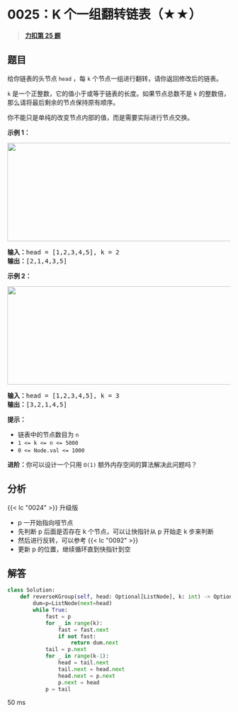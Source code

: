 # 0025：K 个一组翻转链表（★★）


> <u>**[力扣第 25 题](https://leetcode.cn/problems/reverse-nodes-in-k-group/)**</u>

## 题目

<p>给你链表的头节点 <code>head</code> ，每 <code>k</code><em> </em>个节点一组进行翻转，请你返回修改后的链表。</p>

<p><code>k</code> 是一个正整数，它的值小于或等于链表的长度。如果节点总数不是 <code>k</code><em> </em>的整数倍，那么请将最后剩余的节点保持原有顺序。</p>

<p>你不能只是单纯的改变节点内部的值，而是需要实际进行节点交换。</p>



<p><strong>示例 1：</strong></p>
<img alt="" src="https://assets.leetcode.com/uploads/2020/10/03/reverse_ex1.jpg" style="width: 542px; height: 222px;" />
<pre>
<strong>输入：</strong>head = [1,2,3,4,5], k = 2
<strong>输出：</strong>[2,1,4,3,5]
</pre>

<p><strong>示例 2：</strong></p>

<p><img alt="" src="https://assets.leetcode.com/uploads/2020/10/03/reverse_ex2.jpg" style="width: 542px; height: 222px;" /></p>

<pre>
<strong>输入：</strong>head = [1,2,3,4,5], k = 3
<strong>输出：</strong>[3,2,1,4,5]
</pre>


<strong>提示：</strong>

<ul>
<li>链表中的节点数目为 <code>n</code></li>
<li><code>1 &lt;= k &lt;= n &lt;= 5000</code></li>
<li><code>0 &lt;= Node.val &lt;= 1000</code></li>
</ul>



<p><strong>进阶：</strong>你可以设计一个只用 <code>O(1)</code> 额外内存空间的算法解决此问题吗？</p>

<ul>
</ul>


## 分析

{{< lc "0024" >}} 升级版
- p 一开始指向哑节点
- 先判断 p 后面是否存在 k 个节点，可以让快指针从 p 开始走 k 步来判断
- 然后进行反转，可以参考 {{< lc "0092" >}}
- 更新 p 的位置，继续循环直到快指针到空

## 解答


```python
class Solution:
    def reverseKGroup(self, head: Optional[ListNode], k: int) -> Optional[ListNode]:
        dum=p=ListNode(next=head)
        while True:
            fast = p
            for _ in range(k):
                fast = fast.next
                if not fast:
                    return dum.next
            tail = p.next
            for _ in range(k-1):
                head = tail.next
                tail.next = head.next
                head.next = p.next
                p.next = head
            p = tail
```
50 ms
